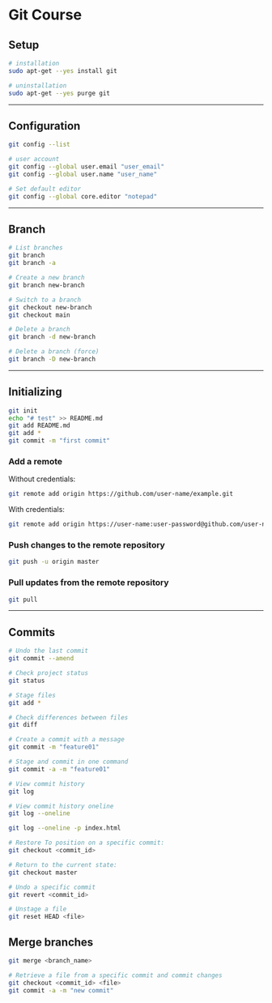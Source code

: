 
# Git Course

## Setup

```bash
# installation
sudo apt-get --yes install git   
```

```bash
# uninstallation
sudo apt-get --yes purge git
```

---

## Configuration

```bash
git config --list
```

```bash
# user account
git config --global user.email "user_email"
git config --global user.name "user_name"
```

```bash
# Set default editor
git config --global core.editor "notepad"
```

---

## Branch

```bash
# List branches
git branch
git branch -a
```

```bash
# Create a new branch
git branch new-branch
```

```bash
# Switch to a branch
git checkout new-branch
git checkout main
```

```bash
# Delete a branch
git branch -d new-branch

# Delete a branch (force)
git branch -D new-branch
```
---


## Initializing

```bash
git init
echo "# test" >> README.md
git add README.md
git add *
git commit -m "first commit"
```

### Add a remote

Without credentials:

```bash
git remote add origin https://github.com/user-name/example.git
```

With credentials:

```bash
git remote add origin https://user-name:user-password@github.com/user-name/example.git
```

### Push changes to the remote repository

```bash
git push -u origin master
```

### Pull updates from the remote repository

```bash
git pull
```

---

## Commits

```bash
# Undo the last commit
git commit --amend
```

```bash
# Check project status
git status
```

```bash
# Stage files
git add *
```

```bash
# Check differences between files
git diff
```

```bash
# Create a commit with a message
git commit -m "feature01"
```

```bash
# Stage and commit in one command
git commit -a -m "feature01"
```

```bash
# View commit history
git log
```

```bash
# View commit history oneline
git log --oneline
```

```bash
git log --oneline -p index.html
```

```bash
# Restore To position on a specific commit:
git checkout <commit_id>
```

```bash
# Return to the current state:
git checkout master
```

```bash
# Undo a specific commit
git revert <commit_id>
```

```bash
# Unstage a file
git reset HEAD <file>
```

## Merge branches

```bash
git merge <branch_name>
```

```bash
# Retrieve a file from a specific commit and commit changes
git checkout <commit_id> <file>
git commit -a -m "new commit"
```
